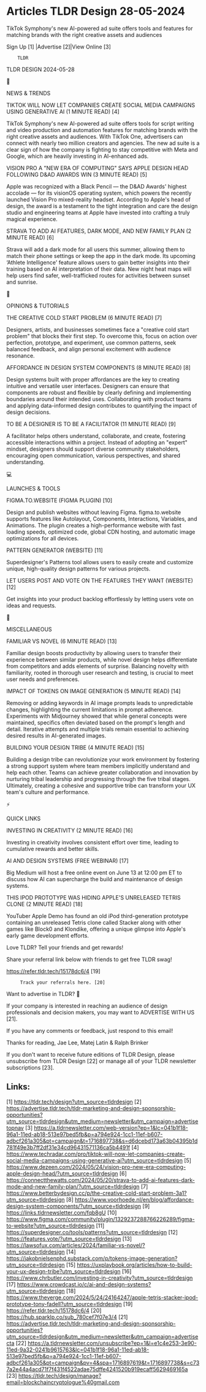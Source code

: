 # Articles TLDR Design 28-05-2024

TikTok Symphony's new AI-powered ad suite offers tools and features
for matching brands with the right creative assets and audiences  

 Sign Up [1] |Advertise [2]|View Online [3] 

		TLDR 

TLDR DESIGN 2024-05-28

📱 

NEWS & TRENDS

 TIKTOK WILL NOW LET COMPANIES CREATE SOCIAL MEDIA CAMPAIGNS USING
GENERATIVE AI (1 MINUTE READ) [4] 

 TikTok Symphony's new AI-powered ad suite offers tools for script
writing and video production and automation features for matching
brands with the right creative assets and audiences. With TikTok One,
advertisers can connect with nearly two million creators and agencies.
The new ad suite is a clear sign of how the company is fighting to
stay competitive with Meta and Google, which are heavily investing in
AI-enhanced ads. 

 VISION PRO A "NEW ERA OF COMPUTING" SAYS APPLE DESIGN HEAD FOLLOWING
D&AD AWARDS WIN (3 MINUTE READ) [5] 

 Apple was recognized with a Black Pencil — the D&AD Awards' highest
accolade — for its visionOS operating system, which powers the
recently launched Vision Pro mixed-reality headset. According to
Apple's head of design, the award is a testament to the tight
integration and care the design studio and engineering teams at Apple
have invested into crafting a truly magical experience. 

 STRAVA TO ADD AI FEATURES, DARK MODE, AND NEW FAMILY PLAN (2 MINUTE
READ) [6] 

 Strava will add a dark mode for all users this summer, allowing them
to match their phone settings or keep the app in the dark mode. Its
upcoming ‘Athlete Intelligence' feature allows users to gain better
insights into their training based on AI interpretation of their data.
New night heat maps will help users find safer, well-trafficked routes
for activities between sunset and sunrise. 

🚀 

OPINIONS & TUTORIALS

 THE CREATIVE COLD START PROBLEM (6 MINUTE READ) [7] 

 Designers, artists, and businesses sometimes face a "creative cold
start problem" that blocks their first step. To overcome this, focus
on action over perfection, prototype, and experiment, use common
patterns, seek balanced feedback, and align personal excitement with
audience resonance. 

 AFFORDANCE IN DESIGN SYSTEM COMPONENTS (8 MINUTE READ) [8] 

 Design systems built with proper affordances are the key to creating
intuitive and versatile user interfaces. Designers can ensure that
components are robust and flexible by clearly defining and
implementing boundaries around their intended uses. Collaborating with
product teams and applying data-informed design contributes to
quantifying the impact of design decisions. 

 TO BE A DESIGNER IS TO BE A FACILITATOR (11 MINUTE READ) [9] 

 A facilitator helps others understand, collaborate, and create,
fostering accessible interactions within a project. Instead of
adopting an "expert" mindset, designers should support diverse
community stakeholders, encouraging open communication, various
perspectives, and shared understanding. 

💻 

LAUNCHES & TOOLS

 FIGMA.TO.WEBSITE (FIGMA PLUGIN) [10] 

 Design and publish websites without leaving Figma. figma.to.website
supports features like Autolayout, Components, Interactions,
Variables, and Animations. The plugin creates a high-performance
website with fast loading speeds, optimized code, global CDN hosting,
and automatic image optimizations for all devices. 

 PATTERN GENERATOR (WEBSITE) [11] 

 Superdesigner's Patterns tool allows users to easily create and
customize unique, high-quality design patterns for various projects. 

 LET USERS POST AND VOTE ON THE FEATURES THEY WANT (WEBSITE) [12] 

 Get insights into your product backlog effortlessly by letting users
vote on ideas and requests. 

🎁 

MISCELLANEOUS

 FAMILIAR VS NOVEL (6 MINUTE READ) [13] 

 Familiar design boosts productivity by allowing users to transfer
their experience between similar products, while novel design helps
differentiate from competitors and adds elements of surprise.
Balancing novelty with familiarity, rooted in thorough user research
and testing, is crucial to meet user needs and preferences. 

 IMPACT OF TOKENS ON IMAGE GENERATION (5 MINUTE READ) [14] 

 Removing or adding keywords in AI image prompts leads to
unpredictable changes, highlighting the current limitations in prompt
adherence. Experiments with Midjourney showed that while general
concepts were maintained, specifics often deviated based on the
prompt's length and detail. Iterative attempts and multiple trials
remain essential to achieving desired results in AI-generated images. 

 BUILDING YOUR DESIGN TRIBE (4 MINUTE READ) [15] 

 Building a design tribe can revolutionize your work environment by
fostering a strong support system where team members implicitly
understand and help each other. Teams can achieve greater
collaboration and innovation by nurturing tribal leadership and
progressing through the five tribal stages. Ultimately, creating a
cohesive and supportive tribe can transform your UX team's culture and
performance. 

⚡ 

QUICK LINKS

 INVESTING IN CREATIVITY (2 MINUTE READ) [16] 

 Investing in creativity involves consistent effort over time, leading
to cumulative rewards and better skills. 

 AI AND DESIGN SYSTEMS (FREE WEBINAR) [17] 

 Big Medium will host a free online event on June 13 at 12:00 pm ET to
discuss how AI can supercharge the build and maintenance of design
systems. 

 THIS IPOD PROTOTYPE WAS HIDING APPLE'S UNRELEASED TETRIS CLONE (2
MINUTE READ) [18] 

 YouTuber Apple Demo has found an old iPod third-generation prototype
containing an unreleased Tetris clone called Stacker along with other
games like Block0 and Klondike, offering a unique glimpse into Apple's
early game development efforts. 

Love TLDR? Tell your friends and get rewards!

 Share your referral link below with friends to get free TLDR swag! 

 https://refer.tldr.tech/15178dc6/4 [19] 

		 Track your referrals here. [20] 

Want to advertise in TLDR? 📰

 If your company is interested in reaching an audience of design
professionals and decision makers, you may want to ADVERTISE WITH US
[21]. 

 If you have any comments or feedback, just respond to this email! 

Thanks for reading, 
Jae Lee, Matej Latin & Ralph Brinker 

If you don't want to receive future editions of TLDR Design, please
unsubscribe from TLDR Design [22] or manage all of your TLDR
newsletter subscriptions [23]. 

 

Links:
------
[1] https://tldr.tech/design?utm_source=tldrdesign
[2] https://advertise.tldr.tech/tldr-marketing-and-design-sponsorship-opportunities?utm_source=tldrdesign&utm_medium=newsletter&utm_campaign=advertisetopnav
[3] https://a.tldrnewsletter.com/web-version?ep=1&lc=041b1f18-96a1-11ed-ab18-513e97bed5fb&p=a794e924-1cc1-11ef-b607-adbcf261a305&pt=campaign&t=1716897738&s=d6dcebd173a63b04395b1d781f49e3b7ff2df31e34cd96431571136ca5b4491f
[4] https://www.techradar.com/pro/tiktok-will-now-let-companies-create-social-media-campaigns-using-generative-ai?utm_source=tldrdesign
[5] https://www.dezeen.com/2024/05/24/vision-pro-new-era-computing-apple-design-head/?utm_source=tldrdesign
[6] https://connectthewatts.com/2024/05/20/strava-to-add-ai-features-dark-mode-and-new-family-plan/?utm_source=tldrdesign
[7] https://www.betterbydesign.cc/p/the-creative-cold-start-problem-3a1?utm_source=tldrdesign
[8] https://www.voorhoede.nl/en/blog/affordance-design-system-components/?utm_source=tldrdesign
[9] https://links.tldrnewsletter.com/fqb8gU
[10] https://www.figma.com/community/plugin/1329237288766226289/figma-to-website?utm_source=tldrdesign
[11] https://superdesigner.co/tools/patterns?utm_source=tldrdesign
[12] https://features.vote/?utm_source=tldrdesign
[13] https://lawsofux.com/articles/2024/familiar-vs-novel/?utm_source=tldrdesign
[14] https://jakobnielsenphd.substack.com/p/tokens-image-generation?utm_source=tldrdesign
[15] https://uxplaybook.org/articles/how-to-build-your-ux-design-tribe?utm_source=tldrdesign
[16] https://www.chrbutler.com/investing-in-creativity?utm_source=tldrdesign
[17] https://www.crowdcast.io/c/ai-and-design-systems?utm_source=tldrdesign
[18] https://www.theverge.com/2024/5/24/24164247/apple-tetris-stacker-ipod-prototype-tony-fadell?utm_source=tldrdesign
[19] https://refer.tldr.tech/15178dc6/4
[20] https://hub.sparklp.co/sub_780cef7f07e3/4
[21] https://advertise.tldr.tech/tldr-marketing-and-design-sponsorship-opportunities?utm_source=tldrdesign&utm_medium=newsletter&utm_campaign=advertisecta
[22] https://a.tldrnewsletter.com/unsubscribe?ep=1&l=e1c4e253-3e90-11ed-9a32-0241b9615763&lc=041b1f18-96a1-11ed-ab18-513e97bed5fb&p=a794e924-1cc1-11ef-b607-adbcf261a305&pt=campaign&pv=4&spa=1716897619&t=1716897738&s=c737a2e44a4acd71f7f431f4522adae75dffe4241520b919ecaff5629469165a
[23] https://tldr.tech/design/manage?email=blockchaincryptologue%40gmail.com
